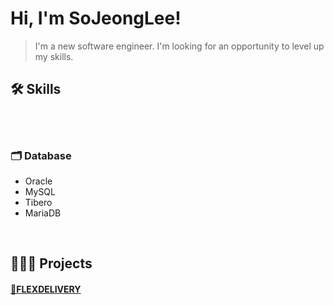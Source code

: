 
<!--
**2020-07-31/2020-07-31** is a ✨ _special_ ✨ repository because its `README.md` (this file) appears on your GitHub profile.

Here are some ideas to get you started:

- 🔭 I’m currently working on ...
- 🌱 I’m currently learning ...
- 👯 I’m looking to collaborate on ...
- 🤔 I’m looking for help with ...
- 💬 Ask me about ...
-  How to reach me: ...
- 😄 Pronouns: ...
- ⚡ Fun fact: ...
- 

## 👋 Resume
<a href=""></a>

## 📫 Contact information

-->
# Hi, I'm SoJeongLee!
> I'm a new software engineer. I'm looking for an opportunity to level up my skills.


## 🛠 Skills
<rect xmlns="http://www.w3.org/2000/svg" width="37" height="20" fill="url(#s)"/>
<br></br>

### 🗂 Database
- Oracle
- MySQL
- Tibero
- MariaDB

<br>


## 👩🏻‍💻 Projects
#### <a href="https://github.com/2020-07-31/FLEXDELIVERY">🛵FLEXDELIVERY</a>
